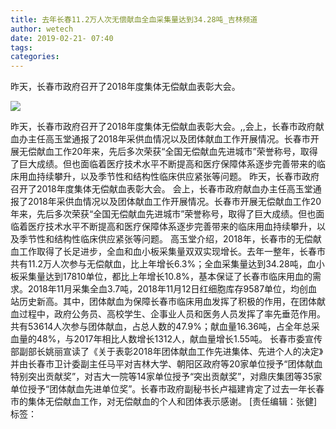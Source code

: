 ```yaml
---
title: 去年长春11.2万人次无偿献血全血采集量达到34.28吨_吉林频道
author: wetech
date: 2019-02-21- 07:40
tags: 
categories: 
---
```

 昨天，长春市政府召开了2018年度集体无偿献血表彰大会。
<!-- more -->
                
<img align="center" border="0" src="http://p2.ifengimg.com/a/2016/0810/204c433878d5cf9size1_w16_h16.png" />
                
            
昨天，长春市政府召开了2018年度集体无偿献血表彰大会。,,会上，长春市政府献血办主任高玉堂通报了2018年采供血情况以及团体献血工作开展情况。长春市开展无偿献血工作20年来，先后多次荣获“全国无偿献血先进城市”荣誉称号，取得了巨大成绩。但也面临着医疗技术水平不断提高和医疗保障体系逐步完善带来的临床用血持续攀升，以及季节性和结构性临床供应紧张等问题。
 昨天，长春市政府召开了2018年度集体无偿献血表彰大会。
会上，长春市政府献血办主任高玉堂通报了2018年采供血情况以及团体献血工作开展情况。长春市开展无偿献血工作20年来，先后多次荣获“全国无偿献血先进城市”荣誉称号，取得了巨大成绩。但也面临着医疗技术水平不断提高和医疗保障体系逐步完善带来的临床用血持续攀升，以及季节性和结构性临床供应紧张等问题。
高玉堂介绍，2018年，长春市的无偿献血工作取得了长足进步，全血和血小板采集量双双实现增长。去年一整年，长春市共有11.2万人次参与无偿献血，比上年增长6.3%；全血采集量达到34.28吨，血小板采集量达到17810单位，都比上年增长10.8%，基本保证了长春市临床用血的需求。2018年11月采集全血3.7吨，2018年11月12日红细胞库存9587单位，均创血站历史新高。其中，团体献血为保障长春市临床用血发挥了积极的作用，在团体献血过程中，政府公务员、高校学生、企事业人员和医务人员发挥了率先垂范作用。共有53614人次参与团体献血，占总人数的47.9%；献血量16.36吨，占全年总采血量的48%，与2017年相比人数增长1312人，献血量增长1.55吨。
长春市委宣传部副部长姚丽宣读了《关于表彰2018年团体献血工作先进集体、先进个人的决定》并由长春市卫计委副主任马平对吉林大学、朝阳区政府等20家单位授予“团体献血特别突出贡献奖”，对吉大一院等14家单位授予“突出贡献奖”，对鼎庆集团等35家单位授予“团体献血先进单位奖”。长春市政府副秘书长卢福建肯定了过去一年长春市的集体无偿献血工作，对无偿献血的个人和团体表示感谢。
[责任编辑：张健]
标签：
 
 
             

